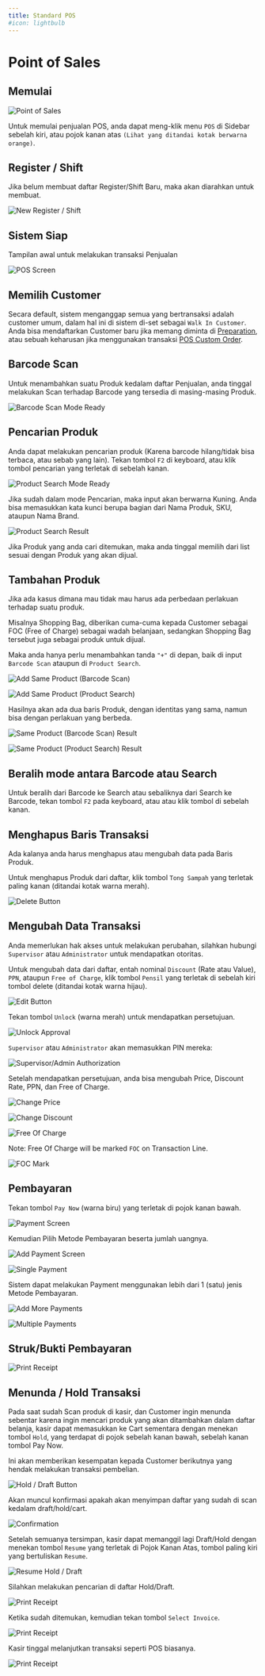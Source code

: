 ```yaml
---
title: Standard POS
#icon: lightbulb
---
```


# Point of Sales

## Memulai

![Point of Sales](/images/01-sales-pos/00-sales-menu-pos.png)

Untuk memulai penjualan POS, anda dapat meng-klik menu `POS` di Sidebar sebelah kiri, atau pojok kanan atas `(Lihat yang ditandai kotak berwarna orange)`.

## Register / Shift

Jika belum membuat daftar Register/Shift Baru, maka akan diarahkan untuk membuat.

![New Register / Shift](/images/01-sales-pos/11-sales-pos-register-new.png)

## Sistem Siap

Tampilan awal untuk melakukan transaksi Penjualan

![POS Screen](/images/01-sales-pos/12-sales-pos-screen.png)

## Memilih Customer

Secara default, sistem menganggap semua yang bertransaksi adalah customer umum, dalam hal ini di sistem di-set sebagai `Walk In Customer`.
Anda bisa mendaftarkan Customer baru jika memang diminta di [Preparation](/retail/sales/Preparation.html#customer-baru), 
atau sebuah keharusan jika menggunakan transaksi [POS Custom Order](/retail/sales/CustomOrder.html).

## Barcode Scan

Untuk menambahkan suatu Produk kedalam daftar Penjualan, anda tinggal melakukan Scan terhadap Barcode yang tersedia di masing-masing Produk.

![Barcode Scan Mode Ready](/images/01-sales-pos/17-sales-pos-barcode-scan.png)

## Pencarian Produk

Anda dapat melakukan pencarian produk (Karena barcode hilang/tidak bisa terbaca, atau sebab yang lain). Tekan tombol `F2` di keyboard, atau klik tombol pencarian yang terletak di sebelah kanan.

![Product Search Mode Ready](/images/01-sales-pos/20-sales-pos-product-search.png)

Jika sudah dalam mode Pencarian, maka input akan berwarna Kuning. Anda bisa memasukkan kata kunci berupa bagian dari Nama Produk, SKU, ataupun Nama Brand.

![Product Search Result](/images/01-sales-pos/21-sales-pos-product-search-result.png)

Jika Produk yang anda cari ditemukan, maka anda tinggal memilih dari list sesuai dengan Produk yang akan dijual.

## Tambahan Produk

Jika ada kasus dimana mau tidak mau harus ada perbedaan perlakuan terhadap suatu produk. 

Misalnya Shopping Bag, diberikan cuma-cuma kepada Customer sebagai FOC (Free of Charge) sebagai wadah belanjaan, sedangkan Shopping Bag tersebut juga sebagai produk untuk dijual.

Maka anda hanya perlu menambahkan tanda `"+"` di depan, baik di input `Barcode Scan` ataupun di `Product Search`.

![Add Same Product (Barcode Scan)](/images/01-sales-pos/18-sales-pos-add-same-product-barcode.png)

![Add Same Product (Product Search)](/images/01-sales-pos/22-sales-pos-add-same-product-search.png)

Hasilnya akan ada dua baris Produk, dengan identitas yang sama, namun bisa dengan perlakuan yang berbeda.

![Same Product (Barcode Scan) Result](/images/01-sales-pos/19-sales-pos-same-products-list.png)

![Same Product (Product Search) Result](/images/01-sales-pos/23-sales-pos-same-products-list-many.png)

## Beralih mode antara Barcode atau Search

Untuk beralih dari Barcode ke Search atau sebaliknya dari Search ke Barcode, tekan tombol `F2` pada keyboard, atau atau klik tombol di sebelah kanan.

## Menghapus Baris Transaksi

Ada kalanya anda harus menghapus atau mengubah data pada Baris Produk.

Untuk menghapus Produk dari daftar, klik tombol `Tong Sampah` yang terletak paling kanan (ditandai kotak warna merah).

![Delete Button](/images/01-sales-pos/25-sales-pos-delete-button.png)

## Mengubah Data Transaksi

Anda memerlukan hak akses untuk melakukan perubahan, silahkan hubungi `Supervisor` atau `Administrator` untuk mendapatkan otoritas.

Untuk mengubah data dari daftar, entah nominal `Discount` (Rate atau Value), `PPN`, ataupun `Free of Charge`, klik tombol `Pensil` yang terletak di sebelah kiri tombol delete (ditandai kotak warna hijau).

![Edit Button](/images/01-sales-pos/24-sales-pos-edit-button.png)

Tekan tombol `Unlock` (warna merah) untuk mendapatkan persetujuan.

![Unlock Approval](/images/01-sales-pos/26-sales-pos-line-unlock.png)

`Supervisor` atau `Administrator` akan memasukkan PIN mereka:

![Supervisor/Admin Authorization](/images/01-sales-pos/27.sales-pos-line-pin-authorization.png)

Setelah mendapatkan persetujuan, anda bisa mengubah Price, Discount Rate, PPN, dan Free of Charge.

![Change Price](/images/01-sales-pos/29-sales-pos-line-change-price.png)

![Change Discount](/images/01-sales-pos/30-sales-pos-line-change-discount.png)

![Free Of Charge](/images/01-sales-pos/31-sales-pos-line-free-of-charge.png)

Note: Free Of Charge will be marked `FOC` on Transaction Line.

![FOC Mark](/images/01-sales-pos/32-sales-pos-transactions-with-foc.png)

## Pembayaran

Tekan tombol `Pay Now` (warna biru) yang terletak di pojok kanan bawah.

![Payment Screen](/images/01-sales-pos/33-sales-pos-payments-screen.png)

Kemudian Pilih Metode Pembayaran beserta jumlah uangnya.

![Add Payment Screen](/images/01-sales-pos/34-sales-pos-payment-add.png)

![Single Payment](/images/01-sales-pos/35-sales-pos-payments-added.png)

Sistem dapat melakukan Payment menggunakan lebih dari 1 (satu) jenis Metode Pembayaran.

![Add More Payments](/images/01-sales-pos/36-sales-pos-payment-add-more.png)

![Multiple Payments](/images/01-sales-pos/37-sales-pos-payment-multiple-mode.png)

## Struk/Bukti Pembayaran

![Print Receipt](/images/01-sales-pos/38-sales-pos-print-receipt.png)

## Menunda / Hold Transaksi

Pada saat sudah Scan produk di kasir, dan Customer ingin menunda sebentar karena ingin mencari produk yang akan ditambahkan dalam daftar belanja,
kasir dapat memasukkan ke Cart sementara dengan menekan tombol `Hold`, yang terdapat di pojok sebelah kanan bawah, sebelah kanan tombol Pay Now.

Ini akan memberikan kesempatan kepada Customer berikutnya yang hendak melakukan transaksi pembelian.

![Hold / Draft Button](/images/01-sales-pos/39.holding-transactions.png)

Akan muncul konfirmasi apakah akan menyimpan daftar yang sudah di scan kedalam draft/hold/cart.

![Confirmation](/images/01-sales-pos/40.hold-confirmation.png)

Setelah semuanya tersimpan, kasir dapat memanggil lagi Draft/Hold dengan menekan tombol `Resume` yang terletak di Pojok Kanan Atas, tombol paling kiri yang bertuliskan `Resume`.

![Resume Hold / Draft](/images/01-sales-pos/41.resume-select-hold-draft.png)

Silahkan melakukan pencarian di daftar Hold/Draft.

![Print Receipt](/images/01-sales-pos/42.selecting-hold-draft.png)

Ketika sudah ditemukan, kemudian tekan tombol `Select Invoice`.

![Print Receipt](/images/01-sales-pos/43.select-to-resume.png)

Kasir tinggal melanjutkan transaksi seperti POS biasanya.

![Print Receipt](/images/01-sales-pos/44.continue-transaction.png)
